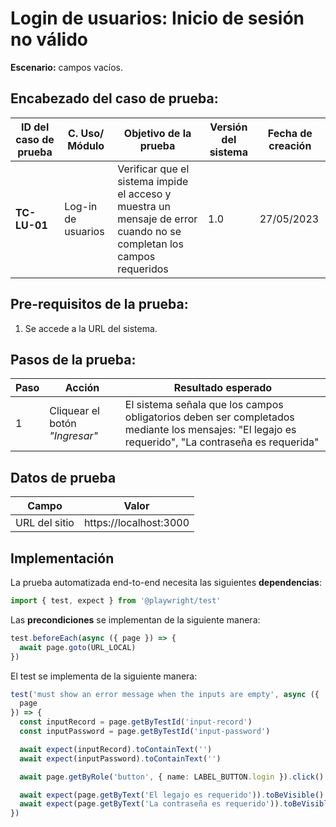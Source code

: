 # Login de usuarios: Inicio de sesión no válido
**Escenario:** campos vacíos.

## Encabezado del caso de prueba:

| ID del caso de prueba | C. Uso/ Módulo | Objetivo de la prueba | Versión del sistema | Fecha de creación |
| --------------------- | -------------- | --------------------- | ------------------- | ----------------- |
| **TC-LU-01**          | Log-in de usuarios | Verificar que el sistema impide el acceso y muestra un mensaje de error cuando no se completan los campos requeridos | 1.0 | 27/05/2023 |

## Pre-requisitos de la prueba:
1. Se accede a la URL del sistema.

## Pasos de la prueba:
| Paso | Acción | Resultado esperado |
| ---- | ------ | ------------------ |
| 1 | Cliquear el botón *"Ingresar"* | El sistema señala que los campos obligatorios deben ser completados mediante los mensajes: "El legajo es requerido", "La contraseña es requerida" |

## Datos de prueba
| Campo | Valor |
| ----- | ----- |
| URL del sitio | https://localhost:3000 |

## Implementación
La prueba automatizada end-to-end necesita las siguientes **dependencias**: 
```javascript
import { test, expect } from '@playwright/test'
```
Las **precondiciones** se implementan de la siguiente manera:
```typescript
test.beforeEach(async ({ page }) => {
  await page.goto(URL_LOCAL)
})
```

El test se implementa de la siguiente manera:
```typescript
test('must show an error message when the inputs are empty', async ({
  page
}) => {
  const inputRecord = page.getByTestId('input-record')
  const inputPassword = page.getByTestId('input-password')

  await expect(inputRecord).toContainText('')
  await expect(inputPassword).toContainText('')

  await page.getByRole('button', { name: LABEL_BUTTON.login }).click()

  await expect(page.getByText('El legajo es requerido')).toBeVisible()
  await expect(page.getByText('La contraseña es requerido')).toBeVisible()
})
```
